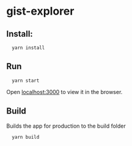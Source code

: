 # gist-explorer
## Install: 
```shell
  yarn install
```

## Run
```shell
  yarn start
```
Open [localhost:3000](http://localhost:3000)  to view it in the browser.

## Build
Builds the app for production to the build folder
```shell
  yarn build
```
